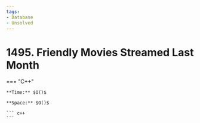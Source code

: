 ```yaml
---
tags:
- Database
- Unsolved
---
```



# 1495. Friendly Movies Streamed Last Month

=== "C++"

    **Time:** $O()$

    **Space:** $O()$

    ``` c++
    ```